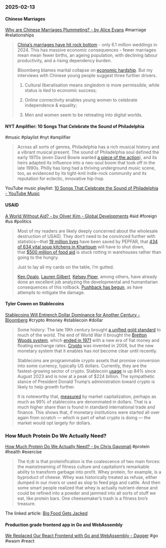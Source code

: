 ### 2025-02-13

#### Chinese Marriages
[Why are Chinese Marriages Plummeting? - by Alice Evans](https://www.ggd.world/p/why-are-chinese-marriages-plummeting) #marriage #relationships 

> [China’s marriages have hit rock bottom](https://www.bloomberg.com/news/articles/2025-02-10/china-marriages-fall-to-record-low-as-demographic-crisis-deepens?embedded-checkout=true) - only 6.1 million weddings in 2024. This has massive economic consequences - fewer marriages mean mean fewer births, an ageing population, with declining labour productivity, and a rising dependency burden.
> 
> Bloomberg blames marital collapse on [economic hardship](https://www.bloomberg.com/news/articles/2025-02-10/china-marriages-fall-to-record-low-as-demographic-crisis-deepens?embedded-checkout=true). But my interviews with Chinese young people suggest three further drivers.
> 
> 1. Cultural liberalisation means singledom is more permissible, while status is tied to economic success;
>     
> 2. Online connectivity enables young women to celebrate independence & equality;
>     
> 3. Men and women seem to be retreating into digital worlds.

#### NYT Amplifier: 10 Songs That Celebrate the Sound of Philadelphia
#music #playlist #nyt #amplifier 

> Across all sorts of genres, Philadelphia has a rich musical history and a vibrant musical present. The sound of Philadelphia soul defined the early 1970s (even David Bowie wanted [a piece of the action](https://nl.nytimes.com/f/a/2FjRjVb-na1eYg094bBq4w~~/AAAAARA~/HiKajK7ZfiVrIzi1jP6cMPQAqX74TSem2JGkOYD4q7elPp49qQ_Xwp3OyDAhYF_998muLfKqF-r0AyScE2vGSZdvIDwbUP24iDd_ZjTlG7X4MCKBOP2LY3glX53MGBigBIPs0zyftB9_KKXbN-ccoD2SBb33OznsnrYwBB9_IHhURMTpgabCj8S3nKjfuML-APrwpIqtCzg_hkVnGrxT3lIrYABfpvMRoIdzQoLoHfYBXcpUIlaotEpfSPAhCA79jAdBBBTzKXOdKdKPHmuwl7OjP_xHTF-s6KIxrm2e_fDlw8kJiTHlXxKwZRrLxkPgMiESS_tLGmeXWwuFX7jY7g~~)), and its heirs adapted its influence into a neo-soul boom that took off in the late 1990s. Philly has long had a thriving underground music scene, too, as evidenced by its tight-knit indie-rock community and its reputation for eclectic, innovative hip-hop.

YouTube music playlist: [10 Songs That Celebrate the Sound of Philadelphia - YouTube Music](https://music.youtube.com/playlist?list=PLu_RmAJBNiIKlBq2LgVrNUhtyx2X0eZaI&si=37uJ-rHrzW96XTq1)
#### USAID
[A World Without Aid? - by Oliver Kim - Global Developments](https://www.global-developments.org/p/a-world-without-aid) #aid #foreign #us #politics

> Most of my readers are likely deeply concerned about the wholesale destruction of USAID. They don’t need to be convinced further with statistics—that [19 million lives](https://pepfarreport.org/) have been saved by PEPFAR, that [434 of 634 vital soup kitchens in Khartoum](https://www.nytimes.com/2025/01/31/world/asia/trump-usaid-freeze.html) will have to shut down, that [$500 million of food aid](https://www.theguardian.com/us-news/2025/feb/10/usaid-trump-elon-musk-cuts) is stuck rotting in warehouses rather than going to the hungry.
> 
> Just to lay all my cards on the table, I’m gutted.
> 
> [Ken Opalo](https://www.africanistperspective.com/p/american-aid-cutsdisruptions), [Lauren Gilbert](https://foreignpolicy.com/2025/02/05/pepfar-trump-lifesaving-hiv-aids-soft-power-danger/), [Kelsey Piper](https://x.com/KelseyTuoc/status/1889166684474466604), among others, have already done an excellent job analyzing the developmental and humanitarian consequences of this rollback. [Pushback has begun](https://www.nytimes.com/2025/02/07/us/politics/judge-will-freeze-elements-of-trump-plan-to-shut-down-usaid.html), as have attempts to mitigate the damage.

#### Tyler Cowen on Stablecoins
[Stablecoins Will Entrench Dollar Dominance for Another Century - Bloomberg](https://www.bloomberg.com/opinion/articles/2025-02-12/stablecoins-will-entrench-dollar-dominance-for-another-century) #crypto #money #stablecoin #dollar

> Some history: The late 19th century brought [a unified gold standard](https://www.philadelphiafed.org/the-economy/monetary-policy/lessons-learned-from-the-gold-standard-implications-for-inflation-output-and-the-money-supply) to much of the world. The end of World War II brought the [Bretton Woods system](https://www.federalreservehistory.org/essays/bretton-woods-created), which [ended in 1971](https://history.state.gov/milestones/1969-1976/nixon-shock#:~:text=On%20August%2015%2C%201971%2C%20President,end%20of%20World%20War%20II.) with a new era of fiat money and floating exchange rates. [Crypto](https://www.bloomberg.com/features/2022-the-crypto-story/) was invented in 2008, but the new monetary system that it enables has not become clear until recently.
> 
> Stablecoins are programmable crypto assets that promise conversion into some currency, typically US dollars. Currently, they are the fastest-growing sector of crypto. Stablecoin [usage](https://www.tronweekly.com/stablecoin-market-hits-224-billion-milestone/) is up 84% since August 2023 and is now at a peak of $224 billion. The sympathetic stance of President Donald Trump’s administration toward crypto is likely to help growth further.
> 
> It is noteworthy that, [measured](https://financialit.net/blog/stablecoins-cryptocurrencytrends-bitcoin/predictions-2025-rapid-rise-stablecoins-continues) by market capitalization, perhaps as much as 99% of stablecoins are denominated in dollars. That is a much higher share than is found in standard international trade and finance. This shows that, if monetary institutions were started all over again from scratch — which is part of what crypto is doing — the market would opt largely for dollars.

### How Much Protein Do We Actually Need?
[How Much Protein Do We Actually Need? - by Chris Gayomali](https://heavies.substack.com/p/how-much-protein-do-we-actually-need) #protein #health #exercise 

> The tl;dr is that proteinification is the coalescence of two main forces: the mainstreaming of fitness culture and capitalism’s remarkable ability to transform garbage into profit. Whey protein, for example, is a byproduct of cheese. Whey was historically treated as refuse, either dumped in our rivers or used as slop to feed pigs and cattle. And then some smart people realized that whey is actually nutrient-dense and could be refined into a powder and jammed into all sorts of stuff we eat, like protein bars. One cheesemaker’s trash is a fitness bro’s treasure.

The linked article: [Big Food Gets Jacked](https://www.grubstreet.com/article/high-protein-diet-food-grocery-stores.html)

#### Production grade frontend app in Go and WebAssembly
[We Replaced Our React Frontend with Go and WebAssembly - Dagger](https://dagger.io/blog/replaced-react-with-go) #go #wasm #react 

